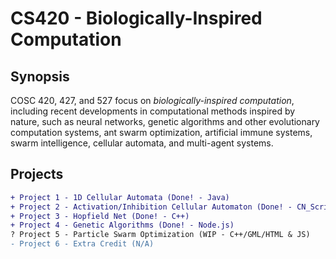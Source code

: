 # CS420 - Biologically-Inspired Computation

## Synopsis
COSC 420, 427, and 527 focus on *biologically-inspired computation*, including recent developments in computational methods inspired by nature, such as neural networks, genetic algorithms and other evolutionary computation systems, ant swarm optimization, artificial immune systems, swarm intelligence, cellular automata, and multi-agent systems.

## Projects
```diff
+ Project 1 - 1D Cellular Automata (Done! - Java)
+ Project 2 - Activation/Inhibition Cellular Automaton (Done! - CN_Script)
+ Project 3 - Hopfield Net (Done! - C++)
+ Project 4 - Genetic Algorithms (Done! - Node.js)
? Project 5 - Particle Swarm Optimization (WIP - C++/GML/HTML & JS)
- Project 6 - Extra Credit (N/A)
```

